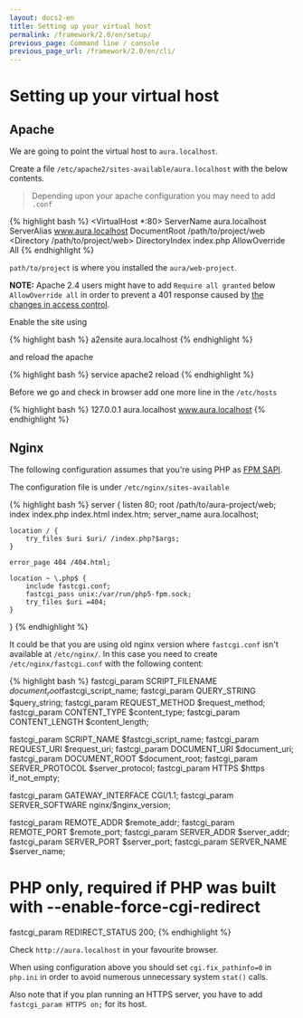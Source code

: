 ```yaml
---
layout: docs2-en
title: Setting up your virtual host
permalink: /framework/2.0/en/setup/
previous_page: Command line / console
previous_page_url: /framework/2.0/en/cli/
---
```


# Setting up your virtual host

## Apache

We are going to point the virtual host to `aura.localhost`.

Create a file `/etc/apache2/sites-available/aura.localhost` with the below contents.

> Depending upon your apache configuration you may need to add `.conf`

{% highlight bash %}
<VirtualHost *:80>
    ServerName aura.localhost
    ServerAlias www.aura.localhost
    DocumentRoot /path/to/project/web
    <Directory /path/to/project/web>
        DirectoryIndex index.php
        AllowOverride All
    </directory>
</VirtualHost>
{% endhighlight %}

`path/to/project` is where you installed the `aura/web-project`.

**NOTE:** Apache 2.4 users might have to add `Require all granted` below `AllowOverride all` in order to prevent a 401 response caused by [the changes in access control](https://httpd.apache.org/docs/2.4/upgrading.html#access).

Enable the site using

{% highlight bash %}
a2ensite aura.localhost
{% endhighlight %}

and reload the apache

{% highlight bash %}
service apache2 reload
{% endhighlight %}

Before we go and check in browser add one more line in the `/etc/hosts`

{% highlight bash %}
127.0.0.1   aura.localhost www.aura.localhost
{% endhighlight %}

## Nginx

The following configuration assumes that you're using PHP as [FPM SAPI](http://php.net/install.fpm).

The configuration file is under `/etc/nginx/sites-available`

{% highlight bash %}
server {
    listen   80;
    root /path/to/aura-project/web;
    index index.php index.html index.htm;
    server_name aura.localhost;

    location / {
        try_files $uri $uri/ /index.php?$args;
    }

    error_page 404 /404.html;

    location ~ \.php$ {
        include fastcgi.conf;
        fastcgi_pass unix:/var/run/php5-fpm.sock;
        try_files $uri =404;
    }
}
{% endhighlight %}

It could be that you are using old nginx version where `fastcgi.conf` isn't available at `/etc/nginx/`.
In this case you need to create `/etc/nginx/fastcgi.conf` with the following content:

{% highlight bash %}
fastcgi_param  SCRIPT_FILENAME    $document_root$fastcgi_script_name;
fastcgi_param  QUERY_STRING       $query_string;
fastcgi_param  REQUEST_METHOD     $request_method;
fastcgi_param  CONTENT_TYPE       $content_type;
fastcgi_param  CONTENT_LENGTH     $content_length;

fastcgi_param  SCRIPT_NAME        $fastcgi_script_name;
fastcgi_param  REQUEST_URI        $request_uri;
fastcgi_param  DOCUMENT_URI       $document_uri;
fastcgi_param  DOCUMENT_ROOT      $document_root;
fastcgi_param  SERVER_PROTOCOL    $server_protocol;
fastcgi_param  HTTPS              $https if_not_empty;

fastcgi_param  GATEWAY_INTERFACE  CGI/1.1;
fastcgi_param  SERVER_SOFTWARE    nginx/$nginx_version;

fastcgi_param  REMOTE_ADDR        $remote_addr;
fastcgi_param  REMOTE_PORT        $remote_port;
fastcgi_param  SERVER_ADDR        $server_addr;
fastcgi_param  SERVER_PORT        $server_port;
fastcgi_param  SERVER_NAME        $server_name;

# PHP only, required if PHP was built with --enable-force-cgi-redirect
fastcgi_param  REDIRECT_STATUS    200;
{% endhighlight %}

Check `http://aura.localhost` in your favourite browser.

When using configuration above you should set `cgi.fix_pathinfo=0` in `php.ini` in order to avoid numerous unnecessary system `stat()` calls.

Also note that if you plan running an HTTPS server, you have to add `fastcgi_param HTTPS on;` for its host.

